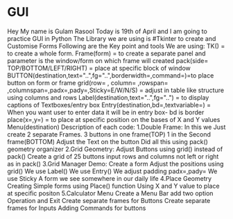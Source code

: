 # GUI
Hey My name is Gulam Rasool
Today is 19th of April and I am going to practice GUI in Python
The Library we are using is #Tkinter to create and Customise Forms 
Following are the Key point and tools We are using: 
    TK() = to create a whole form.
    Frame(form) = to create a separate panel and parameter is the window/form on which frame will created
    pack(side= TOP/BOTTOM/LEFT/RIGHT) = place at specific block of window
    BUTTON(destination,text="..",fg="..",borderwidth=,command=)=to place button on form or frame
    grid(row= , column= ,rowspan= ,columnspan=,padx=,pady=,Sticky=E/W/N/S) = adjust in table like structure using columns and rows
    Label(destination,text="..",fg="..") = to display captions of Textboxes/entry box
    Entry(destination,bd=,textvariable=) = When you want user to enter data it will be in entry box- bd is border
    place(x=,y=) = to place at specific position on the bases of X and Y values
    Menu(destination)
Description of each code:
1.Double Frame:
                In this we Just create 2 separate Frames.
                3 buttons in one frame(TOP) 
                1 in the Second frame(BOTTOM)
                Adjust the Text on the button
                Did all this using pack() geometry organizer
2.Grid Geometry:
                Adjust Buttons using grid() instead of pack() 
                Create a grid of 25 buttons
                input rows and columns not left or right as in pack()
3.Grid Manager Demo:
                Create a form 
                Adjust the positions using grid()
                We use Label()
                We use Entry()
                We adjust padding padx=,pady=
                We use Sticky
                A form we  see somewhere in our daily life
4.Place Geometry
                Creating Simple forms using Place() function
                Using X and Y value to place at specific positon
5.Calculator Menu
                Create a Menu Bar add two option Operation and Exit
                Create separate frames for Buttons
                Create separate frames for Inputs
                Adding Commands for buttons
